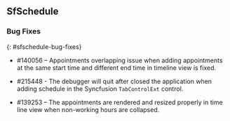 ## SfSchedule

### Bug Fixes
{: #sfschedule-bug-fixes}

* \#140056 – Appointments overlapping issue when adding appointments at the same start time and different end time in timeline view is fixed.

* \#215448 - The debugger will quit after closed the application when adding schedule in the Syncfusion `TabControlExt` control. 

* \#139253 – The appointments are rendered and resized properly in time line view when non-working hours are collapsed. 

